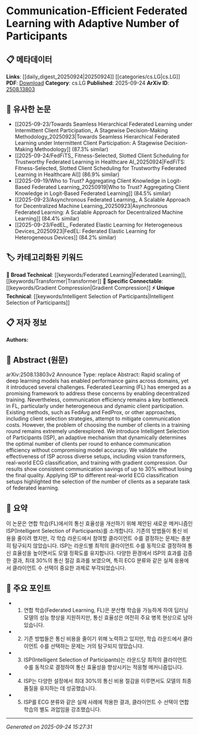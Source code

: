 <!-- KEYWORD_LINKING_METADATA:
{
  "processed_timestamp": "2025-09-24T15:27:31.910504",
  "vocabulary_version": "1.0",
  "selected_keywords": [
    "Federated Learning",
    "Intelligent Selection of Participants",
    "Transformer",
    "Gradient Compression"
  ],
  "rejected_keywords": [],
  "similarity_scores": {
    "Federated Learning": 0.85,
    "Intelligent Selection of Participants": 0.8,
    "Transformer": 0.78,
    "Gradient Compression": 0.75
  },
  "extraction_method": "AI_prompt_based",
  "budget_applied": true,
  "candidates_json": {
    "candidates": [
      {
        "surface": "Federated Learning",
        "canonical": "Federated Learning",
        "aliases": [
          "FL"
        ],
        "category": "broad_technical",
        "rationale": "Federated Learning is a central theme of the paper and connects to many related works in decentralized training.",
        "novelty_score": 0.45,
        "connectivity_score": 0.9,
        "specificity_score": 0.7,
        "link_intent_score": 0.85
      },
      {
        "surface": "Intelligent Selection of Participants",
        "canonical": "Intelligent Selection of Participants",
        "aliases": [
          "ISP"
        ],
        "category": "unique_technical",
        "rationale": "ISP is a novel mechanism introduced in the paper, offering a unique approach to optimizing client participation in federated learning.",
        "novelty_score": 0.75,
        "connectivity_score": 0.6,
        "specificity_score": 0.85,
        "link_intent_score": 0.8
      },
      {
        "surface": "Vision Transformers",
        "canonical": "Transformer",
        "aliases": [
          "Vision Transformer"
        ],
        "category": "broad_technical",
        "rationale": "Vision Transformers are a specific application of Transformers, linking to broader discussions on deep learning models.",
        "novelty_score": 0.5,
        "connectivity_score": 0.85,
        "specificity_score": 0.65,
        "link_intent_score": 0.78
      },
      {
        "surface": "Gradient Compression",
        "canonical": "Gradient Compression",
        "aliases": [],
        "category": "specific_connectable",
        "rationale": "Gradient Compression is a technique to reduce communication costs in federated learning, relevant to the paper's focus.",
        "novelty_score": 0.6,
        "connectivity_score": 0.7,
        "specificity_score": 0.8,
        "link_intent_score": 0.75
      }
    ],
    "ban_list_suggestions": [
      "communication efficiency",
      "client selection strategies"
    ]
  },
  "decisions": [
    {
      "candidate_surface": "Federated Learning",
      "resolved_canonical": "Federated Learning",
      "decision": "linked",
      "scores": {
        "novelty": 0.45,
        "connectivity": 0.9,
        "specificity": 0.7,
        "link_intent": 0.85
      }
    },
    {
      "candidate_surface": "Intelligent Selection of Participants",
      "resolved_canonical": "Intelligent Selection of Participants",
      "decision": "linked",
      "scores": {
        "novelty": 0.75,
        "connectivity": 0.6,
        "specificity": 0.85,
        "link_intent": 0.8
      }
    },
    {
      "candidate_surface": "Vision Transformers",
      "resolved_canonical": "Transformer",
      "decision": "linked",
      "scores": {
        "novelty": 0.5,
        "connectivity": 0.85,
        "specificity": 0.65,
        "link_intent": 0.78
      }
    },
    {
      "candidate_surface": "Gradient Compression",
      "resolved_canonical": "Gradient Compression",
      "decision": "linked",
      "scores": {
        "novelty": 0.6,
        "connectivity": 0.7,
        "specificity": 0.8,
        "link_intent": 0.75
      }
    }
  ]
}
-->

# Communication-Efficient Federated Learning with Adaptive Number of Participants

## 📋 메타데이터

**Links**: [[daily_digest_20250924|20250924]] [[categories/cs.LG|cs.LG]]
**PDF**: [Download](https://arxiv.org/pdf/2508.13803.pdf)
**Category**: cs.LG
**Published**: 2025-09-24
**ArXiv ID**: [2508.13803](https://arxiv.org/abs/2508.13803)

## 🔗 유사한 논문
- [[2025-09-23/Towards Seamless Hierarchical Federated Learning under Intermittent Client Participation_ A Stagewise Decision-Making Methodology_20250923|Towards Seamless Hierarchical Federated Learning under Intermittent Client Participation: A Stagewise Decision-Making Methodology]] (87.3% similar)
- [[2025-09-24/FedFiTS_ Fitness-Selected, Slotted Client Scheduling for Trustworthy Federated Learning in Healthcare AI_20250924|FedFiTS: Fitness-Selected, Slotted Client Scheduling for Trustworthy Federated Learning in Healthcare AI]] (86.9% similar)
- [[2025-09-19/Who to Trust? Aggregating Client Knowledge in Logit-Based Federated Learning_20250919|Who to Trust? Aggregating Client Knowledge in Logit-Based Federated Learning]] (84.5% similar)
- [[2025-09-23/Asynchronous Federated Learning_ A Scalable Approach for Decentralized Machine Learning_20250923|Asynchronous Federated Learning: A Scalable Approach for Decentralized Machine Learning]] (84.4% similar)
- [[2025-09-23/FedEL_ Federated Elastic Learning for Heterogeneous Devices_20250923|FedEL: Federated Elastic Learning for Heterogeneous Devices]] (84.2% similar)

## 🏷️ 카테고리화된 키워드
**🧠 Broad Technical**: [[keywords/Federated Learning|Federated Learning]], [[keywords/Transformer|Transformer]]
**🔗 Specific Connectable**: [[keywords/Gradient Compression|Gradient Compression]]
**⚡ Unique Technical**: [[keywords/Intelligent Selection of Participants|Intelligent Selection of Participants]]

## 📋 저자 정보

**Authors:** 

## 📄 Abstract (원문)

arXiv:2508.13803v2 Announce Type: replace 
Abstract: Rapid scaling of deep learning models has enabled performance gains across domains, yet it introduced several challenges. Federated Learning (FL) has emerged as a promising framework to address these concerns by enabling decentralized training. Nevertheless, communication efficiency remains a key bottleneck in FL, particularly under heterogeneous and dynamic client participation. Existing methods, such as FedAvg and FedProx, or other approaches, including client selection strategies, attempt to mitigate communication costs. However, the problem of choosing the number of clients in a training round remains extremely underexplored. We introduce Intelligent Selection of Participants (ISP), an adaptive mechanism that dynamically determines the optimal number of clients per round to enhance communication efficiency without compromising model accuracy. We validate the effectiveness of ISP across diverse setups, including vision transformers, real-world ECG classification, and training with gradient compression. Our results show consistent communication savings of up to 30\% without losing the final quality. Applying ISP to different real-world ECG classification setups highlighted the selection of the number of clients as a separate task of federated learning.

## 📝 요약

이 논문은 연합 학습(FL)에서의 통신 효율성을 개선하기 위해 제안된 새로운 메커니즘인 ISP(Intelligent Selection of Participants)를 소개합니다. 기존의 방법들이 통신 비용을 줄이려 했지만, 각 학습 라운드에서 참여할 클라이언트 수를 결정하는 문제는 충분히 탐구되지 않았습니다. ISP는 라운드별 최적의 클라이언트 수를 동적으로 결정하여 통신 효율성을 높이면서도 모델 정확도를 유지합니다. 다양한 환경에서 ISP의 효과를 검증한 결과, 최대 30%의 통신 절감 효과를 보였으며, 특히 ECG 분류와 같은 실제 응용에서 클라이언트 수 선택이 중요한 과제로 부각되었습니다.

## 🎯 주요 포인트

- 1. 연합 학습(Federated Learning, FL)은 분산형 학습을 가능하게 하여 딥러닝 모델의 성능 향상을 지원하지만, 통신 효율성은 여전히 주요 병목 현상으로 남아 있습니다.
- 2. 기존 방법들은 통신 비용을 줄이기 위해 노력하고 있지만, 학습 라운드에서 클라이언트 수를 선택하는 문제는 거의 탐구되지 않았습니다.
- 3. ISP(Intelligent Selection of Participants)는 라운드당 최적의 클라이언트 수를 동적으로 결정하여 통신 효율성을 향상시키는 적응형 메커니즘입니다.
- 4. ISP는 다양한 설정에서 최대 30%의 통신 비용 절감을 이루면서도 모델의 최종 품질을 유지하는 데 성공했습니다.
- 5. ISP를 ECG 분류와 같은 실제 사례에 적용한 결과, 클라이언트 수 선택이 연합 학습의 별도 과업임을 강조했습니다.


---

*Generated on 2025-09-24 15:27:31*